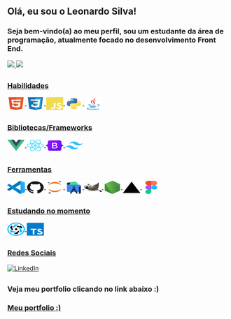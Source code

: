 ## Olá, eu sou o Leonardo Silva!
### Seja bem-vindo(a) ao meu perfil, sou um estudante da área de programação, atualmente focado no desenvolvimento Front End.

<div>
   <a href="https://github.com/leonardos1lva">
   <img height="180em" src="https://github-readme-stats.vercel.app/api?username=leonardos1lva&show_icons=true&theme=tokyonight&count_private=true"/>
   <img height="180em" src="https://github-readme-stats.vercel.app/api/top-langs/?username=leonardos1lva&layout=compact&langs_count=6&theme=tokyonight"/>
</div>
      
  ##

### Habilidades

<div style="display: inline_block">
  <img align="center" alt="HTML" height="30" width="40" src="https://raw.githubusercontent.com/devicons/devicon/master/icons/html5/html5-original.svg" title="HTML">
  <img align="center" alt="CSS" height="30" width="40" src="https://raw.githubusercontent.com/devicons/devicon/master/icons/css3/css3-original.svg" title="CSS">
  <img align="center" alt="Js" height="30" width="40" src="https://raw.githubusercontent.com/devicons/devicon/master/icons/javascript/javascript-plain.svg" title="Javascript">
  <img align="center" alt="Python" height="30" width="40" src="https://raw.githubusercontent.com/devicons/devicon/master/icons/python/python-original.svg" title="Python">
  <img align="center" alt="Java" height="30" width="40" src="https://raw.githubusercontent.com/devicons/devicon/master/icons/java/java-original.svg" title="Java">
</div>

   ##
   
### Bibliotecas/Frameworks

<div style="display: inline_block">
  <img align="center" alt="Vue" height="30" width="40" src="https://raw.githubusercontent.com/devicons/devicon/master/icons/vuejs/vuejs-original.svg" title="Vue">
  <img align="center" alt="React" height="30" width="40" src="https://raw.githubusercontent.com/devicons/devicon/master/icons/react/react-original.svg" title="React">
  <img align="center" alt="Bootstrap" height="30" width="40" src="https://raw.githubusercontent.com/devicons/devicon/master/icons/bootstrap/bootstrap-original.svg" title="Bootstrap">
  <img align="center" alt="Tailwindcss" height="30" width="40" src="https://raw.githubusercontent.com/devicons/devicon/master/icons/tailwindcss/tailwindcss-original.svg" title="Tailwindcss">
</div>

   ##

### Ferramentas

<div>
   <img align="center" alt="VsCode" height="30" width="40" src="https://raw.githubusercontent.com/devicons/devicon/master/icons/vscode/vscode-original.svg" title="Visual Studio Code">
  <img align="center" alt="Github" height="30" width="40" src="https://raw.githubusercontent.com/devicons/devicon/master/icons/github/github-original.svg" title="Github">  
  <img align="center" alt="Jupyter" height="30" width="40" src="https://raw.githubusercontent.com/devicons/devicon/master/icons/jupyter/jupyter-original.svg" title="Jupyter">
   <img align="center" alt="AndroidStudio" height="30" width="40" src="https://raw.githubusercontent.com/devicons/devicon/master/icons/androidstudio/androidstudio-original.svg" title="Android Studio">
   <img align="center" alt="Gimp" height="30" width="40" src="https://raw.githubusercontent.com/devicons/devicon/master/icons/gimp/gimp-original.svg" title="Gimp">
   <img align="center" alt="NodeJs" height="30" width="40" src="https://raw.githubusercontent.com/devicons/devicon/master/icons/nodejs/nodejs-original.svg" title="NodeJs">
   <img align="center" alt="Vercel" height="30" width="40" src="https://raw.githubusercontent.com/devicons/devicon/master/icons/vercel/vercel-original.svg" title="Vercel">
   <img align="center" alt="Figma" height="30" width="40" src="https://raw.githubusercontent.com/devicons/devicon/master/icons/figma/figma-original.svg" title="Figma">
</div>

   ##

### Estudando no momento

<div>
   <img align="center" alt="Quasar" height="30" width="40" src="https://raw.githubusercontent.com/devicons/devicon/master/icons/quasar/quasar-original.svg" title="Quasar">
   <img align="center" alt="TypeScript" height="30" width="40" src="https://raw.githubusercontent.com/devicons/devicon/master/icons/typescript/typescript-original.svg" title="Typescript">
</div>
  
  ##

### Redes Sociais

<div>
  <a href="https://www.linkedin.com/in/leonardos1lva/" target="_blank">
     <img src="https://img.shields.io/badge/-LinkedIn-%230077B5?style=for-the-badge&logo=linkedin&logoColor=white" target="_blank" title="LinkedIn" alt="LinkedIn">
  </a>
</div>

   ##

### Veja meu portfolio clicando no link abaixo :)

###   <a href="https://leonardos1lva.github.io/portfolio/" target="_blank">Meu portfolio :)</a>
